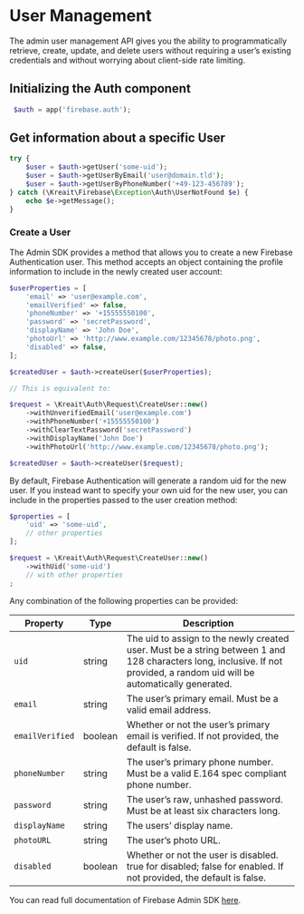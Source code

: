 # User Management

The admin user management API gives you the ability to programmatically retrieve, create, update, and delete users without requiring a user’s existing credentials and without worrying about client-side rate limiting.

## Initializing the Auth component
```php
 $auth = app('firebase.auth');
```

## Get information about a specific User
```php
try {
    $user = $auth->getUser('some-uid');
    $user = $auth->getUserByEmail('user@domain.tld');
    $user = $auth->getUserByPhoneNumber('+49-123-456789');
} catch (\Kreait\Firebase\Exception\Auth\UserNotFound $e) {
    echo $e->getMessage();
}
```

### Create a User
The Admin SDK provides a method that allows you to create a new Firebase Authentication user. This method accepts an object containing the profile information to include in the newly created user account:

```php
$userProperties = [
    'email' => 'user@example.com',
    'emailVerified' => false,
    'phoneNumber' => '+15555550100',
    'password' => 'secretPassword',
    'displayName' => 'John Doe',
    'photoUrl' => 'http://www.example.com/12345678/photo.png',
    'disabled' => false,
];

$createdUser = $auth->createUser($userProperties);

// This is equivalent to:

$request = \Kreait\Auth\Request\CreateUser::new()
    ->withUnverifiedEmail('user@example.com')
    ->withPhoneNumber('+15555550100')
    ->withClearTextPassword('secretPassword')
    ->withDisplayName('John Doe')
    ->withPhotoUrl('http://www.example.com/12345678/photo.png');

$createdUser = $auth->createUser($request);
```

By default, Firebase Authentication will generate a random uid for the new user. If you instead want to specify your own uid for the new user, you can include in the properties passed to the user creation method:

```php
$properties = [
    'uid' => 'some-uid',
    // other properties
];

$request = \Kreait\Auth\Request\CreateUser::new()
    ->withUid('some-uid')
    // with other properties
;
```

Any combination of the following properties can be provided:

Property | Type | Description
-------- | ---- | -----------
`uid` | string | The uid to assign to the newly created user. Must be a string between 1 and 128 characters long, inclusive. If not provided, a random uid will be automatically generated.
`email` | string | The user’s primary email. Must be a valid email address.
`emailVerified` | boolean | Whether or not the user’s primary email is verified. If not provided, the default is false.
`phoneNumber` | string | The user’s primary phone number. Must be a valid E.164 spec compliant phone number.
`password` | string | The user’s raw, unhashed password. Must be at least six characters long.
`displayName` | string | The users’ display name.
`photoURL` | string | The user’s photo URL.
`disabled` | boolean | Whether or not the user is disabled. true for disabled; false for enabled. If not provided, the default is false.


You can read full documentation of Firebase Admin SDK [here](https://firebase-php.readthedocs.io/en/latest/user-management.html).

